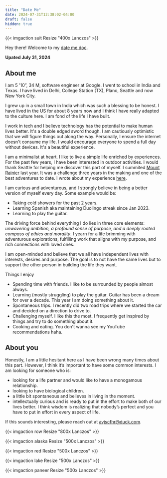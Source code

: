 ```yaml
---
title: "Date Me"
date: 2024-07-31T12:38:02-04:00
draft: false
hidden: true
---
```


{{< imgaction suit Resize "400x Lanczos" >}}

Hey there! Welcome to my [date me doc](https://www.nytimes.com/2023/08/02/style/date-me-docs.html).

**Upated July 31, 2024**

## About me

I am 5 '10”, 34 M, software engineer at Google. I went to school in India and Texas. I have lived in Delhi, College Station (TX), Plano, Seattle and now New York City.


I grew up in a small town in India which was such a blessing to be honest. I have lived in the US for about 8 years now and I think I have really adapted to the culture here. I am fond of the life I have built.


I work in tech and I believe technology has the potential to make human lives better. It's a double edged sword though. I am cautiously optimistic that we will figure  things out along the way. Personally, I ensure the internet doesn't consume my life. I would encourage everyone to spend a full day without devices. It's a beautiful experience. 


I am a minimalist at heart. I like to live a simple life enriched by experiences. For the past few years, I have been interested in outdoor activities. I would thank Seattle for helping me discover this part of myself. I summited [Mount Rainier](https://en.wikipedia.org/wiki/Mount_Rainier) last year. It was a challenge three years in the making and one of the best adventures to date. I wrote about my experience [here](https://yasharma.xyz/posts/rainier). 

I am curious and adventurous, and I strongly believe in being a better version of myself every day. Some example would be: 

* Taking cold showers for the past 2 years.
* Learning Spanish aka maintaining Duolingo streak since Jan 2023.
* Learning to play the guitar.


The driving force behind everything I do lies in three core elements: *unwavering ambition, a profound sense of purpose, and a deeply rooted compass of ethics and morality*. I yearn for a life brimming with adventurous explorations, fulfilling work that aligns with my purpose, and rich connections with loved ones.

I am open-minded and believe that we all have independent lives with interests, desires and purpose. The goal is to not have the same lives but to support the other person in building the life they want.

Things I enjoy

* Spending time with friends. I like to be surrounded by people almost always. 
* Learning (mostly struggling) to play the guitar. Guitar has been a dream for over a decade. This year I am doing something about it.
* Spontaneous trips. I recently did two road trips where we started the car and decided on a direction to drive to.
* Challenging myself. I like this the most. I frequently get inspired by things and try to do something about it.
* Cooking and eating. You don't wanna see my YouTube recommendations haha.


## About you


Honestly, I am a little hesitant here as I have been wrong many times about this part. However, I think it’s important to have some common interests. I am looking for someone who is:

* looking for a life partner and would like to have a monogamous relationship.
* looking to have biological children.
* a little bit spontaneous and believes in living in the moment.
* intellectually curious and is ready to put in the effort to make both of our lives better. I think wisdom is realizing that nobody’s perfect and you have to put in effort in every aspect of life.

If this sounds interesting, please reach out at avjscfhr@duck.com.

{{< imgaction row Resize "800x Lanczos" >}}

{{< imgaction alaska Resize "500x Lanczos" >}}

{{< imgaction red Resize "500x Lanczos" >}}

{{< imgaction lake Resize "500x Lanczos" >}}

{{< imgaction paneer Resize "500x Lanczos" >}}
